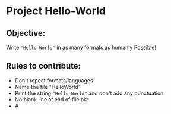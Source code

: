 # Project Hello-World

## Objective:

Write `"Hello World"` in as many formats as humanly Possible!

## Rules to contribute:

- Don't repeat formats/languages
- Name the file "HelloWorld"
- Print the string `"Hello World"` and don't add any punctuation.
- No blank line at end of file plz
- A

